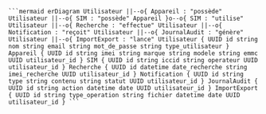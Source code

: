 <pre><code>```mermaid erDiagram Utilisateur ||--o{ Appareil : "possède" Utilisateur ||--o{ SIM : "possède" Appareil }o--o{ SIM : "utilise" Utilisateur ||--o{ Recherche : "effectue" Utilisateur ||--o{ Notification : "reçoit" Utilisateur ||--o{ JournalAudit : "génère" Utilisateur ||--o{ ImportExport : "lance" Utilisateur { UUID id string nom string email string mot_de_passe string type_utilisateur } Appareil { UUID id string imei string marque string modele string emmc UUID utilisateur_id } SIM { UUID id string iccid string operateur UUID utilisateur_id } Recherche { UUID id datetime date_recherche string imei_recherche UUID utilisateur_id } Notification { UUID id string type string contenu string statut UUID utilisateur_id } JournalAudit { UUID id string action datetime date UUID utilisateur_id } ImportExport { UUID id string type_operation string fichier datetime date UUID utilisateur_id } ``` </code></pre>
